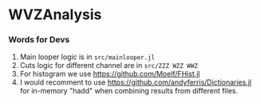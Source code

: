 # WVZAnalysis

### Words for Devs
1. Main looper logic is in `src/mainlooper.jl`
2. Cuts logic for different channel are in `src/ZZZ WZZ WWZ`
3. For histogram we use https://github.com/Moelf/FHist.jl
4. I would recomment to use https://github.com/andyferris/Dictionaries.jl for in-memory "hadd" when combining results from different files.
